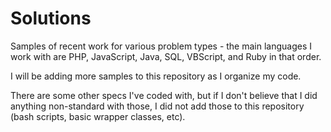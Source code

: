 Solutions
================

Samples of recent work for various problem types - the main languages I work with are PHP, JavaScript, Java, SQL, VBScript, and Ruby in that order.

I will be adding more samples to this repository as I organize my code. 

There are some other specs I've coded with, but if I don't believe that I did anything non-standard with those, I did not add those to this repository (bash scripts, basic wrapper classes, etc).
